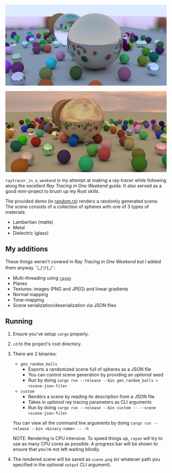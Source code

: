 ![Random collection of balls on a cloudless day](gallery/random-cloudless.png "This is has been resized to 50% to reduce size. The original looks pretty sharp.")

![Random collection of balls during sunset](gallery/random-sunset.png "This is has been resized to 50% to reduce size. The original looks pretty sharp.")

`raytracer_in_a_weekend` is my attempt at making a ray-tracer while following along the excellent _Ray Tracing in One Weekend_ guide. It also served as a good mini-project to brush up my Rust skills.

The provided demo (in [random.rs](src/bin/random.rs)) renders a randomly generated scene. The scene consists of a collection of spheres with one of 3 types of materials:

- Lambertian (matte)
- Metal
- Dielectric (glass)

## My additions

These things weren't covered in _Ray Tracing in One Weekend_ but I added them anyway ¯\\\_(ツ)\_/¯:
* Multi-threading using [`rayon`](https://crates.io/crates/rayon)
* Planes
* Textures: images (PNG and JPEG) and linear gradients
* Normal mapping
* Tone-mapping
* Scene serialization/deserialization via JSON files

## Running

1. Ensure you've setup `cargo` properly.
2. `cd` to the project's root directory.
3. There are 2 binaries:
    - `gen_random_balls`
        - Exports a randomized scene full of spheres as a JSON file
        - You can control scene generation by providing an _optional_ seed
        - Run by doing `cargo run --release --bin gen_random_balls > <scene-json-file>`
    - `custom`
        - Renders a scene by reading its description from a JSON file
        - Takes in _optional_ ray tracing parameters as CLI arguments
        - Run by doing `cargo run --release --bin custom -- --scene <scene-json-file>`

    You can view all the command line arguments by doing `cargo run --release --bin <binary-name> -- -h`
    
    NOTE: Rendering is CPU intensive. To speed things up, `rayon` will try to use as many CPU cores as possible. A progress bar will be shown to ensure that you're not left waiting blindly.
4. The rendered scene will be saved as `scene.png` (or whatever path you specified in the optional `output` CLI argument).
